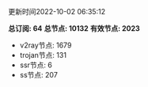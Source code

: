 更新时间2022-10-02 06:35:12

**总订阅: 64**
**总节点: 10132**
**有效节点: 2023**
- v2ray节点: 1679
- trojan节点: 131
- ssr节点: 6
- ss节点: 207
